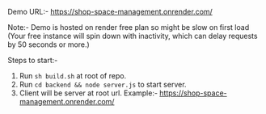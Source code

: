 Demo URL:- https://shop-space-management.onrender.com/

Note:- Demo is hosted on render free plan so might be slow on first load (Your free instance will spin down with inactivity, which can delay requests by 50 seconds or more.)

Steps to start:-

1. Run `sh build.sh` at root of repo.
2. Run `cd backend && node server.js` to start server.
3. Client will be server at root url.
   Example:- https://shop-space-management.onrender.com/
